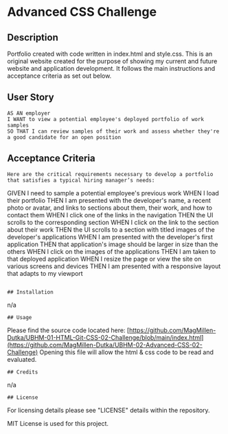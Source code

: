 # Advanced CSS Challenge
## Description

Portfolio created with code written in index.html and style.css. This is an original website created for the purpose of showing my current and future website and application development.
It follows the main instructions and acceptance criteria as set out below. 

## User Story

```
AS AN employer
I WANT to view a potential employee's deployed portfolio of work samples
SO THAT I can review samples of their work and assess whether they're a good candidate for an open position
```

## Acceptance Criteria

```
Here are the critical requirements necessary to develop a portfolio that satisfies a typical hiring manager’s needs:

```
GIVEN I need to sample a potential employee's previous work
WHEN I load their portfolio
THEN I am presented with the developer's name, a recent photo or avatar, and links to sections about them, their work, and how to contact them
WHEN I click one of the links in the navigation
THEN the UI scrolls to the corresponding section
WHEN I click on the link to the section about their work
THEN the UI scrolls to a section with titled images of the developer's applications
WHEN I am presented with the developer's first application
THEN that application's image should be larger in size than the others
WHEN I click on the images of the applications
THEN I am taken to that deployed application
WHEN I resize the page or view the site on various screens and devices
THEN I am presented with a responsive layout that adapts to my viewport
```

## Installation
```
n/a
```
## Usage
```
Please find the source code located here: [https://github.com/MagMillen-Dutka/UBHM-01-HTML-Git-CSS-02-Challenge/blob/main/index.html](https://github.com/MagMillen-Dutka/UBHM-02-Advanced-CSS-02-Challenge)
Opening this file will allow the html & css code to be read and evaluated.

```
## Credits
```
n/a
```
## License
```
For licensing details please see "LICENSE" details within the repository.

MIT License is used for this project.
```
